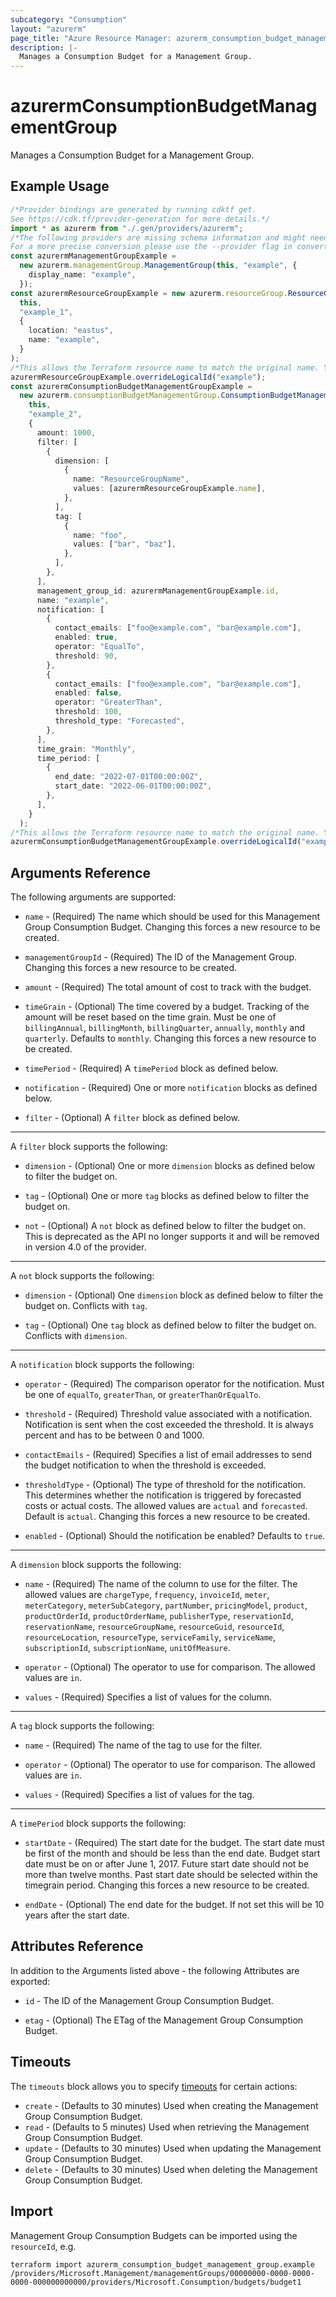```yaml
---
subcategory: "Consumption"
layout: "azurerm"
page_title: "Azure Resource Manager: azurerm_consumption_budget_management_group"
description: |-
  Manages a Consumption Budget for a Management Group.
---
```


# azurermConsumptionBudgetManagementGroup

Manages a Consumption Budget for a Management Group.

## Example Usage

```typescript
/*Provider bindings are generated by running cdktf get.
See https://cdk.tf/provider-generation for more details.*/
import * as azurerm from "./.gen/providers/azurerm";
/*The following providers are missing schema information and might need manual adjustments to synthesize correctly: azurerm.
For a more precise conversion please use the --provider flag in convert.*/
const azurermManagementGroupExample =
  new azurerm.managementGroup.ManagementGroup(this, "example", {
    display_name: "example",
  });
const azurermResourceGroupExample = new azurerm.resourceGroup.ResourceGroup(
  this,
  "example_1",
  {
    location: "eastus",
    name: "example",
  }
);
/*This allows the Terraform resource name to match the original name. You can remove the call if you don't need them to match.*/
azurermResourceGroupExample.overrideLogicalId("example");
const azurermConsumptionBudgetManagementGroupExample =
  new azurerm.consumptionBudgetManagementGroup.ConsumptionBudgetManagementGroup(
    this,
    "example_2",
    {
      amount: 1000,
      filter: [
        {
          dimension: [
            {
              name: "ResourceGroupName",
              values: [azurermResourceGroupExample.name],
            },
          ],
          tag: [
            {
              name: "foo",
              values: ["bar", "baz"],
            },
          ],
        },
      ],
      management_group_id: azurermManagementGroupExample.id,
      name: "example",
      notification: [
        {
          contact_emails: ["foo@example.com", "bar@example.com"],
          enabled: true,
          operator: "EqualTo",
          threshold: 90,
        },
        {
          contact_emails: ["foo@example.com", "bar@example.com"],
          enabled: false,
          operator: "GreaterThan",
          threshold: 100,
          threshold_type: "Forecasted",
        },
      ],
      time_grain: "Monthly",
      time_period: [
        {
          end_date: "2022-07-01T00:00:00Z",
          start_date: "2022-06-01T00:00:00Z",
        },
      ],
    }
  );
/*This allows the Terraform resource name to match the original name. You can remove the call if you don't need them to match.*/
azurermConsumptionBudgetManagementGroupExample.overrideLogicalId("example");

```

## Arguments Reference

The following arguments are supported:

*   `name` - (Required) The name which should be used for this Management Group Consumption Budget. Changing this forces a new resource to be created.

*   `managementGroupId` - (Required) The ID of the Management Group. Changing this forces a new resource to be created.

*   `amount` - (Required) The total amount of cost to track with the budget.

*   `timeGrain` - (Optional) The time covered by a budget. Tracking of the amount will be reset based on the time grain. Must be one of `billingAnnual`, `billingMonth`, `billingQuarter`, `annually`, `monthly` and `quarterly`. Defaults to `monthly`. Changing this forces a new resource to be created.

*   `timePeriod` - (Required) A `timePeriod` block as defined below.

*   `notification` - (Required) One or more `notification` blocks as defined below.

*   `filter` - (Optional) A `filter` block as defined below.

***

A `filter` block supports the following:

*   `dimension` - (Optional) One or more `dimension` blocks as defined below to filter the budget on.

*   `tag` - (Optional) One or more `tag` blocks as defined below to filter the budget on.

*   `not` - (Optional) A `not` block as defined below to filter the budget on. This is deprecated as the API no longer supports it and will be removed in version 4.0 of the provider.

***

A `not` block supports the following:

*   `dimension` - (Optional) One `dimension` block as defined below to filter the budget on. Conflicts with `tag`.

*   `tag` - (Optional) One `tag` block as defined below to filter the budget on. Conflicts with `dimension`.

***

A `notification` block supports the following:

*   `operator` - (Required) The comparison operator for the notification. Must be one of `equalTo`, `greaterThan`, or `greaterThanOrEqualTo`.

*   `threshold` - (Required) Threshold value associated with a notification. Notification is sent when the cost exceeded the threshold. It is always percent and has to be between 0 and 1000.

*   `contactEmails` - (Required) Specifies a list of email addresses to send the budget notification to when the threshold is exceeded.

*   `thresholdType` - (Optional) The type of threshold for the notification. This determines whether the notification is triggered by forecasted costs or actual costs. The allowed values are `actual` and `forecasted`. Default is `actual`. Changing this forces a new resource to be created.

*   `enabled` - (Optional) Should the notification be enabled? Defaults to `true`.

***

A `dimension` block supports the following:

*   `name` - (Required) The name of the column to use for the filter. The allowed values are `chargeType`, `frequency`, `invoiceId`, `meter`, `meterCategory`, `meterSubCategory`, `partNumber`, `pricingModel`, `product`, `productOrderId`, `productOrderName`, `publisherType`, `reservationId`, `reservationName`, `resourceGroupName`, `resourceGuid`, `resourceId`, `resourceLocation`, `resourceType`, `serviceFamily`, `serviceName`, `subscriptionId`, `subscriptionName`, `unitOfMeasure`.

*   `operator` - (Optional) The operator to use for comparison. The allowed values are `in`.

*   `values` - (Required) Specifies a list of values for the column.

***

A `tag` block supports the following:

*   `name` - (Required) The name of the tag to use for the filter.

*   `operator` - (Optional) The operator to use for comparison. The allowed values are `in`.

*   `values` - (Required) Specifies a list of values for the tag.

***

A `timePeriod` block supports the following:

*   `startDate` - (Required) The start date for the budget. The start date must be first of the month and should be less than the end date. Budget start date must be on or after June 1, 2017. Future start date should not be more than twelve months. Past start date should be selected within the timegrain period. Changing this forces a new resource to be created.

*   `endDate` - (Optional) The end date for the budget. If not set this will be 10 years after the start date.

## Attributes Reference

In addition to the Arguments listed above - the following Attributes are exported:

*   `id` - The ID of the Management Group Consumption Budget.

*   `etag` - (Optional) The ETag of the Management Group Consumption Budget.

## Timeouts

The `timeouts` block allows you to specify [timeouts](https://www.terraform.io/language/resources/syntax#operation-timeouts) for certain actions:

* `create` - (Defaults to 30 minutes) Used when creating the Management Group Consumption Budget.
* `read` - (Defaults to 5 minutes) Used when retrieving the Management Group Consumption Budget.
* `update` - (Defaults to 30 minutes) Used when updating the Management Group Consumption Budget.
* `delete` - (Defaults to 30 minutes) Used when deleting the Management Group Consumption Budget.

## Import

Management Group Consumption Budgets can be imported using the `resourceId`, e.g.

```console
terraform import azurerm_consumption_budget_management_group.example /providers/Microsoft.Management/managementGroups/00000000-0000-0000-0000-000000000000/providers/Microsoft.Consumption/budgets/budget1
```
